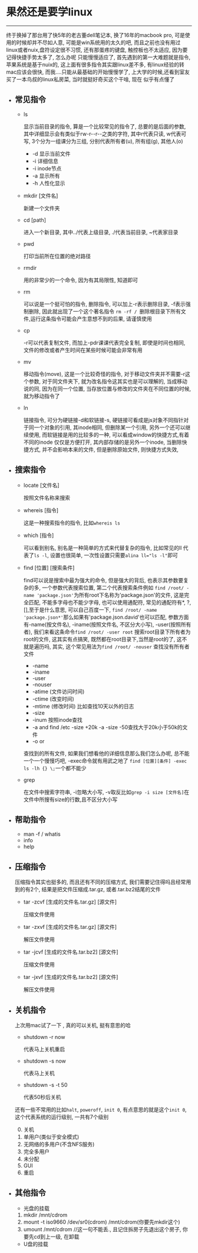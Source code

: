 # 果然还是要学linux
****
终于换掉了那台用了快5年的老古董dell笔记本, 换了16年的macbook pro, 可是使用的时候却并不尽如人意, 可能是win系统用的太久的吧, 而且之前也没有用过linux或者nuix,盘符设定很不习惯, 还有那蛋疼的键盘, 触控板也不太适应, 因为要记得快捷手势太多了, 怎么办呢 只能慢慢适应了, 首先遇到的第一大难题就是指令, 苹果系统是基于nuix的, 这上面有很多指令其实跟linux差不多, 有linux经验的转mac应该会很快, 而我....只能从最基础的开始慢慢学了, 上大学的时候,还看到室友买了一本鸟叔的linux私房菜, 当时就挺好奇买这个干啥, 现在 似乎有点懂了

- ## 常见指令
  * ls

    显示当前目录的指令, 算是一个比较常见的指令了, 总要的是后面的参数, 其中详细显示会有类似于rw-r--r--之类的字符, 其中r代表只读, w代表可写, 3个分为一组课分为三组, 分别代表所有者(u), 所有组(g), 其他人(o)
    - -d 显示当前文件
    - -i 详细信息
    - -i inode节点
    - -a 显示所有
    - -h 人性化显示
  * mkdir [文件名]

    新建一个文件夹
  * cd [path]

    进入一个新目录, 其中../代表上级目录, ./代表当前目录, ~代表家目录
  * pwd 

    打印当前所在位置的绝对路径
  * rmdir 

    用的非常少的一个命令, 因为有其局限性, 知道即可
  * rm 

    可以说是一个挺可怕的指令, 删除指令, 可以加上-r表示删除目录, -f表示强制删除, 因此就出现了一个这个著名指令 ``rm -rf / ``删除根目录下所有文件,运行这条指令可能会产生意想不到的后果, 请谨慎使用
  * cp 

    -r可以代表复制文件, 而加上-pdr课课代表完全复制, 即使是时间也相同, 文件的修改或者产生时间在某些时候可能会非常有用
  * mv

    移动指令(move), 这是一个比较奇怪的指令, 对于移动文件夹并不需要-r这个参数, 对于同文件夹下, 就为改名指令这其实也是可以理解的, 当成移动说的同, 因为在同一个位置, 当存放位置与修改的文件夹在不同位置的时候, 就为移动指令了
  * ln

    链接指令, 可分为硬链接-d和软链接-s, 硬链接可看成是js对象不同指针对于同一个对象的引用, 其inode相同, 但删除某一个引用, 另外一个还可以继续使用, 而软链接是用的比较多的一种, 可以看成window的快捷方式,有着不同的inode 仅仅是方便打开, 其内部存储的是另外一个inode, 当删除快捷方式, 并不会影响本来的文件, 但是删除原始文件, 则快捷方式失效, 
- ## 搜索指令
  * locate [文件名]

    按照文件名称来搜索
  * whereis [指令]

    这是一种搜索指令的指令, 比如``whereis ls``
  * which [指令]

    可以看到别名, 别名是一种简单的方式来代替复杂的指令, 比如常见的ll 代表了``ls -l``, 设置也很简单, 一次性设置只需要``alina ll="ls -l"``即可
  * find [位置] [搜索条件]

    find可以说是搜索中最为强大的命令, 但是强大的背后, 也表示其参数要复杂的多, 一个参数代表搜索位置, 第二个代表搜索条件例如 ``find /root/ -name 'package.json'``为所有root下名称为'package.json'的文件, 这是完全匹配, 不能多字母也不能少字母, 也可以使用通配符, 常见的通配符有*, ?, [],至于是什么意思, 可以自己百度一下, ``find /root/ -name 'package.json*'``那么如果有'package.json.david'也可以匹配, 参数方面有-name(按文件名), -iname(按照文件名, 不区分大小写), -user(按照所有者), 我们来看这条命令``find /root/ -user root`` 搜索root目录下所有者为root的文件, 这其实有点搞笑, 既然都在root目录下,当然是root的了, 这不就是遍历吗, 其实, 这个常见用法为`find /root/ -nouser` 查找没有所有者文件
    
    - -name
    - -iname
    - -user
    - -nouser
    - -atime  (文件访问时间)
    - -ctime (改变时间)
    - -mtime (修改时间) 比如查找10天以外的日志
    - -size 
    - -inum 按照inode查找
    - -a and find /etc -size +20k -a -size -50查找大于20k小于50k的文件
    - -o or

    查找到的所有文件, 如果我们想看他的详细信息那么我们怎么办呢, 总不能一个一个慢慢巧吧, -exec命令就有用武之地了
    ``find [位置][条件] -exec ls -lh {} \;``一个都不能少
  * grep 
  
    在文件中搜索字符串, -i忽略大小写, -v取反比如`grep -i size [文件名]`在文件中所搜有size的行数,且不区分大小写
- ## 帮助指令
  * man -f  / whatis 
  * info
  * help
- ## 压缩指令
  压缩指令其实也挺多的, 而且还有不同的压缩方式, 我们需要记住得吗且经常用到的有2个, 结果是把文件压缩成.tar.gz, 或者.tar.bz2结尾的文件

  * tar -zcvf [生成的文件名.tar.gz] [源文件]

    压缩文件使用
  * tar -zxvf [生成的文件名.tar.gz] [源文件]

    解压文件使用
  * tar -jcvf [生成的文件名.tar.bz2] [源文件]

    压缩文件使用
  * tar -jxvf [生成的文件名.tar.bz2] [源文件]

    解压文件使用
- ## 关机指令
  上次用mac试了一下 , 真的可以关机, 挺有意思的哈

  * shutdown -r now

    代表马上关机重启
  * shutdown -s now

    代表马上关机
  * shutdown -s -t 50

    代表50秒后关机
  
  还有一些不常用的比如`halt`, `poweroff`, `init 0`, 有点意思的就是这个`init 0`, 这个代表系统的运行级别, 一共有7个级别

    0. 关机
    1. 单用户(类似于安全模式)
    2. 无网络的多用户(不含NFS服务)
    3. 完全多用户
    4. 未分配
    5. GUI
    6. 重启
- ## 其他指令
   - 光盘的挂载 

    1. mkdir /mnt/cdrom
    2. mount -t iso9660  /dev/sr0(cdrom)  /mnt/cdrom(你要先mkdir这个)
    3. umount /mnt/cdrom  //这一句不能丢., 且记住拆房子先退出这个房子, 你要先cd到上一级, 在卸载
  - U盘的挂载 
    
